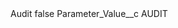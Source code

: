 <?xml version="1.0" encoding="UTF-8"?>
<CustomMetadata xmlns="http://soap.sforce.com/2006/04/metadata" xmlns:xsi="http://www.w3.org/2001/XMLSchema-instance" xmlns:xsd="http://www.w3.org/2001/XMLSchema">
    <label>Audit</label>
    <protected>false</protected>
    <values>
        <field>Parameter_Value__c</field>
        <value xsi:type="xsd:string">AUDIT</value>
    </values>
</CustomMetadata>
